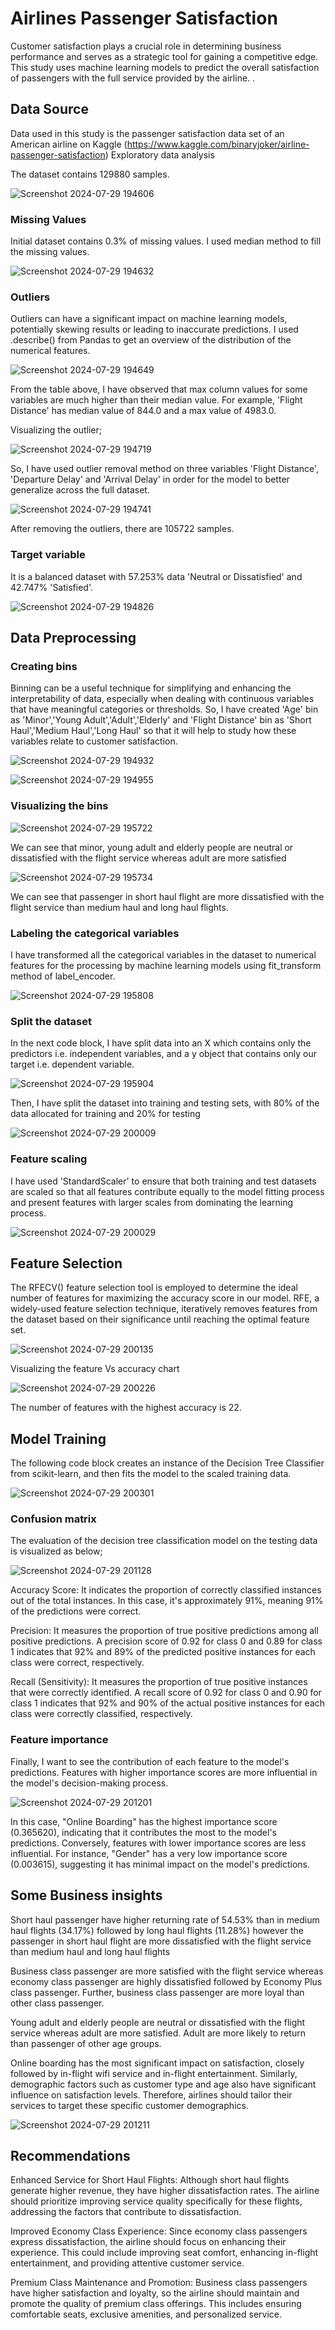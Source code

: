 # Airlines Passenger Satisfaction

Customer satisfaction plays a crucial role in determining business performance and serves as a strategic tool for gaining a competitive edge. This study uses machine learning models to predict the overall satisfaction of passengers with the full service provided by the airline. .

## Data Source

Data used in this study is the passenger satisfaction data set of an American airline on Kaggle (https://www.kaggle.com/binaryjoker/airline-passenger-satisfaction)
Exploratory data analysis

The dataset contains 129880 samples.

![Screenshot 2024-07-29 194606](https://github.com/user-attachments/assets/d6699044-3ba5-49a7-85d0-25103770cdb6)

### Missing Values

Initial dataset contains 0.3% of missing values. I used median method to fill the missing values.

![Screenshot 2024-07-29 194632](https://github.com/user-attachments/assets/607b4d54-b2a7-485e-8358-d2db2f375286)

### Outliers

Outliers can have a significant impact on machine learning models, potentially skewing results or leading to inaccurate predictions. I used .describe() from Pandas to get an overview of the distribution of the numerical features.

![Screenshot 2024-07-29 194649](https://github.com/user-attachments/assets/d861d598-2873-4783-abcc-507112b056cb)


From the table above, I have observed that max column values for some variables are much higher than their median value. For example, 'Flight Distance' has median value of 844.0 and a max value of 4983.0.

Visualizing the outlier;

![Screenshot 2024-07-29 194719](https://github.com/user-attachments/assets/0e0b0bf1-c8f3-471a-8ada-fbd869a59fd4)


So, I have used outlier removal method on three variables 'Flight Distance', 'Departure Delay' and 'Arrival Delay' in order for the model to better generalize across the full dataset.

![Screenshot 2024-07-29 194741](https://github.com/user-attachments/assets/271105eb-2fc2-4f4b-b95a-eaf4170e3ba1)


After removing the outliers, there are 105722 samples.

### Target variable

It is a balanced dataset with 57.253% data 'Neutral or Dissatisfied' and 42.747% 'Satisfied'.

![Screenshot 2024-07-29 194826](https://github.com/user-attachments/assets/a3d97f39-2321-4da3-868d-1b411f519361)

## Data Preprocessing

### Creating bins


Binning can be a useful technique for simplifying and enhancing the interpretability of data, especially when dealing with continuous variables that have meaningful categories or thresholds. So, I have created 'Age' bin as 'Minor','Young Adult','Adult','Elderly' and 'Flight Distance' bin as 'Short Haul','Medium Haul','Long Haul' so that it will help to study how these variables relate to customer satisfaction.

![Screenshot 2024-07-29 194932](https://github.com/user-attachments/assets/bd545ec3-2ada-4e75-be5e-6dae43ac0889)

![Screenshot 2024-07-29 194955](https://github.com/user-attachments/assets/35fc6073-7d7c-4730-a676-25b46087ceee)




### Visualizing the bins

![Screenshot 2024-07-29 195722](https://github.com/user-attachments/assets/f766bfc4-4e00-4bef-b640-340948404329)

We can see that minor, young adult and elderly people are neutral or dissatisfied with the flight service whereas adult are more satisfied

![Screenshot 2024-07-29 195734](https://github.com/user-attachments/assets/8b6faba5-e341-4e89-bce9-cedc0bbf2e78)



We can see that passenger in short haul flight are more dissatisfied with the flight service than medium haul and long haul flights.

### Labeling the categorical variables

I have transformed all the categorical variables in the dataset to numerical features for the processing by machine learning models using fit_transform method of label_encoder.

![Screenshot 2024-07-29 195808](https://github.com/user-attachments/assets/82dbbe10-1e0d-4fad-8008-db72b2ce0945)

### Split the dataset

In the next code block, I have split data into an X which contains only the predictors i.e. independent variables, and a y object that contains only our target i.e. dependent variable.

![Screenshot 2024-07-29 195904](https://github.com/user-attachments/assets/938d9496-ebd7-47b6-8327-6e8f28e3e558)


Then, I have split the dataset into training and testing sets, with 80% of the data allocated for training and 20% for testing

![Screenshot 2024-07-29 200009](https://github.com/user-attachments/assets/0b4fdc0b-3eb5-476b-97af-61928da72bb1)

### Feature scaling

I have used 'StandardScaler' to ensure that both training and test datasets are scaled so that all features contribute equally to the model fitting process and present features with larger scales from dominating the learning process.

![Screenshot 2024-07-29 200029](https://github.com/user-attachments/assets/2d0747e6-e93d-497b-ab5d-b5763f26f1f6)


## Feature Selection

The RFECV() feature selection tool is employed to determine the ideal number of features for maximizing the accuracy score in our model. RFE, a widely-used feature selection technique, iteratively removes features from the dataset based on their significance until reaching the optimal feature set.

![Screenshot 2024-07-29 200135](https://github.com/user-attachments/assets/c5838d3c-ba58-4855-b7e2-32adf59ab132)


Visualizing the feature Vs accuracy chart

![Screenshot 2024-07-29 200226](https://github.com/user-attachments/assets/84d10d23-a073-4b11-a9fc-0c3d8ef0b488)


The number of features with the highest accuracy is 22.

## Model Training

The following code block creates an instance of the Decision Tree Classifier from scikit-learn, and then fits the model to the scaled training data.

![Screenshot 2024-07-29 200301](https://github.com/user-attachments/assets/f362540f-7921-444d-8ff1-5bda9ab76c15)

### Confusion matrix

The evaluation of the decision tree classification model on the testing data is visualized as below;

![Screenshot 2024-07-29 201128](https://github.com/user-attachments/assets/d4198f74-12a9-44e6-b54c-c2788e80e6d0)


Accuracy Score: It indicates the proportion of correctly classified instances out of the total instances. In this case, it's approximately 91%, meaning 91% of the predictions were correct.

Precision: It measures the proportion of true positive predictions among all positive predictions. A precision score of 0.92 for class 0 and 0.89 for class 1 indicates that 92% and 89% of the predicted positive instances for each class were correct, respectively.

Recall (Sensitivity): It measures the proportion of true positive instances that were correctly identified. A recall score of 0.92 for class 0 and 0.90 for class 1 indicates that 92% and 90% of the actual positive instances for each class were correctly classified, respectively.

### Feature importance

Finally, I want to see the contribution of each feature to the model's predictions. Features with higher importance scores are more influential in the model's decision-making process.

![Screenshot 2024-07-29 201201](https://github.com/user-attachments/assets/81aa6db8-a3ca-49af-af27-c8b432f460ad)


In this case, "Online Boarding" has the highest importance score (0.365620), indicating that it contributes the most to the model's predictions. Conversely, features with lower importance scores are less influential. For instance, "Gender" has a very low importance score (0.003615), suggesting it has minimal impact on the model's predictions.

## Some Business insights

  Short haul passenger have higher returning rate of 54.53% than in medium haul flights (34.17%) followed by long haul flights (11.28%) however the passenger in short haul flight are more dissatisfied with the flight service than medium haul and long haul flights
  
  Business class passenger are more satisfied with the flight service whereas economy class passenger are highly dissatisfied followed by Economy Plus class passenger. Further, business class passenger are more loyal than other class passenger.
  
  Young adult and elderly people are neutral or dissatisfied with the flight service whereas adult are more satisfied. Adult are more likely to return than passenger of other age groups.
  
  Online boarding has the most significant impact on satisfaction, closely followed by in-flight wifi service and in-flight entertainment. Similarly, demographic factors such as customer type and age also have significant influence on satisfaction levels. Therefore, airlines should tailor their services to target these specific customer demographics.

  ![Screenshot 2024-07-29 201211](https://github.com/user-attachments/assets/ba256b67-de0c-4604-af9e-f4162dc5a08d)


## Recommendations

Enhanced Service for Short Haul Flights: Although short haul flights generate higher revenue, they have higher dissatisfaction rates. The airline should prioritize improving service quality specifically for these flights, addressing the factors that contribute to dissatisfaction.

Improved Economy Class Experience: Since economy class passengers express dissatisfaction, the airline should focus on enhancing their experience. This could include improving seat comfort, enhancing in-flight entertainment, and providing attentive customer service.

Premium Class Maintenance and Promotion: Business class passengers have higher satisfaction and loyalty, so the airline should maintain and promote the quality of premium class offerings. This includes ensuring comfortable seats, exclusive amenities, and personalized service.
